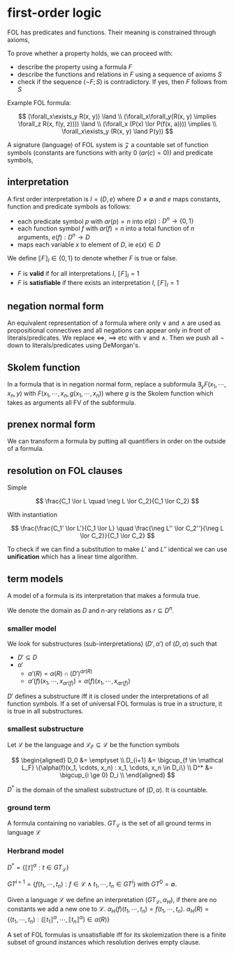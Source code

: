 # first-order logic

FOL has predicates and functions. Their meaning is constrained through axioms,

To prove whether a property holds, we can proceed with:

- describe the property using a formula $F$
- describe the functions and relations in $F$ using a sequence of axioms $S$
- check if the sequence $(\neg F; S)$ is contradictory. If yes, then $F$ follows from $S$

Example FOL formula:

$$
(\forall_x\exists_y R(x, y)) \land \\
(\forall_x\forall_y(R(x, y) \implies \forall_z R(x, f(y, z)))) \land \\
(\forall_x (P(x) \lor P(f(x, a)))) \implies \\
\forall_x\exists_y (R(x, y) \land P(y))
$$

A signature (language) of FOL system is $\mathcal Z$ a countable set of function symbols (constants are functions with arity 0 ($ar(c) = 0$)) and predicate symbols,

## interpretation

A first order interpretation is $I = (D, e)$ where $D \ne \emptyset$ and $e$ maps constants, function and predicate symbols as follows:

- each predicate symbol $p$ with $ar(p) = n$ into $e(p) : D^n \to \{0, 1\}$
- each function symbol $f$ with $ar(f) = n$ into a total function of $n$ arguments, $e(f) : D^n \to D$
- maps each variable $x$ to element of $D$, ie $e(x) \in D$

We define $\llbracket F \rrbracket_I \in \{0, 1\}$ to denote whether $F$ is true or false.

- $F$ is **valid** if for all interpretations $I$, $\llbracket F \rrbracket_I = 1$
- $F$ is **satisfiable** if there exists an interpretation $I$, $\llbracket F \rrbracket_I = 1$

## negation normal form

An equivalent representation of a formula where only $\lor$ and $\land$ are used as propositional connectives and all negations can appear only in front of literals/predicates. We replace $\iff$, $\implies$ etc with $\lor$ and $\land$. Then we push all $\neg$ down to literals/predicates using DeMorgan's.

## Skolem function

In a formula that is in negation normal form, replace a subformula $\exists_y F(x_1, \cdots, x_n, y)$ with $F(x_1, \cdots, x_n, g(x_1, \cdots, x_n))$ where $g$ is the Skolem function which takes as arguments all FV of the subformula.

## prenex normal form

We can transform a formula by putting all quantifiers in order on the outside of a formula.

## resolution on FOL clauses

Simple

$$
\frac{C_1 \lor L \quad \neg L \lor C_2}{C_1 \lor C_2}
$$

With instantiation

$$
 \frac{\frac{C_1' \lor L'}{C_1 \lor L} \quad \frac{\neg L'' \lor C_2''}{\neg L \lor C_2}}{C_1 \lor C_2}
$$

To check if we can find a substitution to make $L'$ and $L''$ identical we can use **unification** which has a linear time algorithm.

## term models

A model of a formula is its interpretation that makes a formula true.

We denote the domain as $D$ and n-ary relations as $r \subseteq D^n$.

### smaller model

We look for substructures (sub-interpretations) $(D', \alpha')$ of $(D, \alpha)$ such that

- $D' \subseteq D$
- $\alpha'$
  - $\alpha'(R) = \alpha(R) \cap (D')^{ar(R)}$
  - $\alpha'(f)(x_1, \cdots, x_{ar(f)}) = \alpha(f)(x_1, \cdots, x_{ar(f)})$

$D'$ defines a substructure iff it is closed under the interpretations of all function symbols. If a set of universal FOL formulas is true in a structure, it is true in all substructures.

### smallest substructure

Let $\mathcal L$ be the language and $\mathcal L_F \subseteq \mathcal L$ be the function symbols

$$
\begin{aligned}
	D_0 &= \emptyset \\
	D_{i+1} &= \bigcup_{f \in \mathcal L_F} \{\alpha(f)(x_1, \cdots, x_n) : x_1, \cdots, x_n \in D_i\} \\
	D^* &= \bigcup_{i \ge 0} D_i \\
\end{aligned}
$$

$D^*$ is the domain of the smallest substructure of $(D, \alpha)$. It is countable.

### ground term

A formula containing no variables. $GT_{\mathcal L}$ is the set of all ground terms in language $\mathcal L$

### Herbrand model

$D^* = \{\llbracket t \rrbracket^\alpha : t \in GT_{\mathcal L}\}$

$GT^{i+1} = \{f(t_1, \cdots, t_n) : f \in \mathcal L \land t_1, \cdots, t_n \in GT^i\}$ with $GT^0 = \emptyset$.

Given a language $\mathcal L$ we define an interpretation $(GT_{\mathcal L}, \alpha_H)$, if there are no constants we add a new one to $\mathcal L$. $\alpha_H(f)(t_1, \cdots, t_n) = f(t_1, \cdots, t_n)$. $\alpha_H(R) = \{(t_1, \cdots, t_n) : (\llbracket t_1 \rrbracket^\alpha, \cdots, \llbracket t_n \rrbracket^\alpha) \in \alpha(R)\}$

A set of FOL formulas is unsatisfiable iff for its skolemization there is a finite subset of ground instances which resolution derives empty clause.
